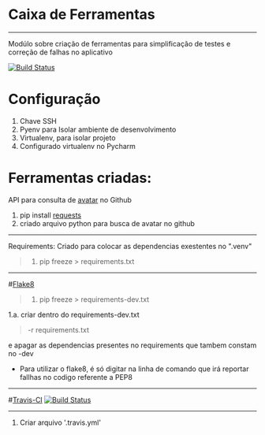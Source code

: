 # Caixa de Ferramentas
____

Modúlo sobre criação de ferramentas para simplificação de testes e correção de falhas no aplicativo

[![Build Status](https://travis-ci.org/JosemarBrito/tools.svg?branch=main)](https://travis-ci.org/JosemarBrito/tools)
# Configuração

1. Chave SSH
2. Pyenv para Isolar ambiente de desenvolvimento
3. Virtualenv, para isolar projeto
4. Configurado virtualenv no Pycharm

# Ferramentas criadas:

API para consulta de [avatar](https://api.github.com/users/JosemarBrito) no Github
1. pip install [requests](https://requests.readthedocs.io/en/master/)
2. criado arquivo python para busca de  avatar no github
____
Requirements: Criado para colocar as dependencias exestentes no ".venv"
>1. pip freeze > requirements.txt
____

#[Flake8](https://flake8.pycqa.org/en/latest/)
>1. pip freeze > requirements-dev.txt

1.a. criar dentro do requirements-dev.txt 
>-r requirements.txt

e apagar as dependencias presentes no requirements que tambem constam no -dev
   
* Para utilizar o flake8, é só digitar na linha de comando que irá reportar fallhas no codigo referente a PEP8

____

#[Travis-CI](https://travis-ci.org/) 
[![Build Status](https://travis-ci.org/JosemarBrito/tools.svg?branch=main)](https://travis-ci.org/JosemarBrito/tools)
____
1. Criar arquivo '.travis.yml'


